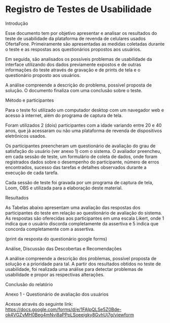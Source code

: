 # Registro de Testes de Usabilidade

Introdução 

Esse documento tem por objetivo apresentar e analisar os resultados do teste de usabilidade da plataforma de revenda de celulares usados OfertaFone. Primeiramente são apresentadas as medidas coletadas durante o teste e as respostas aos questionários propostos aos usuários.  

Em seguida, são analisados os possíveis problemas de usabilidade da interface utilizando dos dados previamente expostos e de outras informações do teste através de gravação e de prints de tela e o questionário proposto aos usuários. 

A análise compreende a descrição do problema, possível proposta de solução. O documento finaliza com uma conclusão sobre o teste. 

Método e participantes 

Para o teste foi utilizado um computador desktop com um navegador web e acesso à internet, além do programa de captura de tela.  

Foram utilizados 2 (dois) participantes com a idade variando entre 20 e 40 anos, que já acessaram ou não uma plataforma de revenda de dispositivos eletrônicos usados. 

Os participantes preencheram um questionário de avaliação do grau de satisfação do usuário (ver anexo 1) com o sistema. O avaliador preencheu, em cada sessão de teste, um formulário de coleta de dados, onde foram registrados dados sobre o desempenho do participante, número de erros encontrados, sucesso das tarefas e detalhes observados durante a execução de cada tarefa. 

Cada sessão de teste foi gravada por um programa de captura de tela, Loom, OBS e utilizada para a elaboração deste material. 

Resultados 

As Tabelas abaixo apresentam uma avaliação das respostas dos participantes do teste em relação ao questionário de avaliação do sistema. As respostas são oferecidas aos participantes em uma escala Likert, onde 1 indica que o usuário discorda completamente da assertiva e 5 indica que concorda completamente com a assertiva. 

(print da resposta do questionário google forms) 

 

Análise, Discussão das Descobertas e Recomendações 

A análise compreende a descrição dos problemas, possível proposta de solução e a prioridade para tal. A partir dos resultados obtidos no teste de usabilidade, foi realizada uma análise para detectar problemas de usabilidade e propor as respectivas alterações. 


Conclusão do relatório 

 Anexo 1 - Questionário de avaliação dos usuários 
 
 Acesse através do seguinte link:
 https://docs.google.com/forms/d/e/1FAIpQLSe5Z0Bde-ok4VGZyMH0Beg4mNvj8aPPpLSoeeigky8GvhUj7g/viewform
 
 
